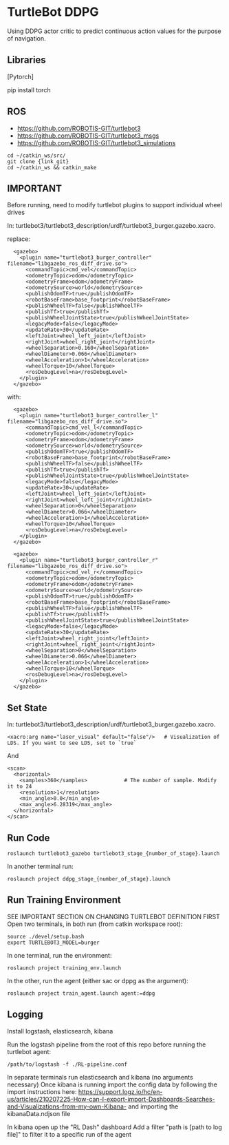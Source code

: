 


# TurtleBot DDPG

Using DDPG actor critic to predict continuous action values for the purpose of navigation.


## Libraries

[Pytorch]

pip install torch

## ROS 
- https://github.com/ROBOTIS-GIT/turtlebot3
- https://github.com/ROBOTIS-GIT/turtlebot3_msgs
- https://github.com/ROBOTIS-GIT/turtlebot3_simulations

```
cd ~/catkin_ws/src/
git clone {link_git}
cd ~/catkin_ws && catkin_make
```

## IMPORTANT

Before running, need to modify turtlebot plugins to support individual wheel drives

In: turtlebot3/turtlebot3_description/urdf/turtlebot3_burger.gazebo.xacro.

replace:

```
  <gazebo>
    <plugin name="turtlebot3_burger_controller" filename="libgazebo_ros_diff_drive.so">
      <commandTopic>cmd_vel</commandTopic>
      <odometryTopic>odom</odometryTopic>
      <odometryFrame>odom</odometryFrame>
      <odometrySource>world</odometrySource>
      <publishOdomTF>true</publishOdomTF>
      <robotBaseFrame>base_footprint</robotBaseFrame>
      <publishWheelTF>false</publishWheelTF>
      <publishTf>true</publishTf>
      <publishWheelJointState>true</publishWheelJointState>
      <legacyMode>false</legacyMode>
      <updateRate>30</updateRate>
      <leftJoint>wheel_left_joint</leftJoint>
      <rightJoint>wheel_right_joint</rightJoint>
      <wheelSeparation>0.160</wheelSeparation>
      <wheelDiameter>0.066</wheelDiameter>
      <wheelAcceleration>1</wheelAcceleration>
      <wheelTorque>10</wheelTorque>
      <rosDebugLevel>na</rosDebugLevel>
    </plugin>
  </gazebo>
```

with:

```
  <gazebo>
    <plugin name="turtlebot3_burger_controller_l" filename="libgazebo_ros_diff_drive.so">
      <commandTopic>cmd_vel_l</commandTopic>
      <odometryTopic>odom</odometryTopic>
      <odometryFrame>odom</odometryFrame>
      <odometrySource>world</odometrySource>
      <publishOdomTF>true</publishOdomTF>
      <robotBaseFrame>base_footprint</robotBaseFrame>
      <publishWheelTF>false</publishWheelTF>
      <publishTf>true</publishTf>
      <publishWheelJointState>true</publishWheelJointState>
      <legacyMode>false</legacyMode>
      <updateRate>30</updateRate>
      <leftJoint>wheel_left_joint</leftJoint>
      <rightJoint>wheel_left_joint</rightJoint>
      <wheelSeparation>0</wheelSeparation>
      <wheelDiameter>0.066</wheelDiameter>
      <wheelAcceleration>1</wheelAcceleration>
      <wheelTorque>10</wheelTorque>
      <rosDebugLevel>na</rosDebugLevel>
    </plugin>
  </gazebo>

  <gazebo>
    <plugin name="turtlebot3_burger_controller_r" filename="libgazebo_ros_diff_drive.so">
      <commandTopic>cmd_vel_r</commandTopic>
      <odometryTopic>odom</odometryTopic>
      <odometryFrame>odom</odometryFrame>
      <odometrySource>world</odometrySource>
      <publishOdomTF>true</publishOdomTF>
      <robotBaseFrame>base_footprint</robotBaseFrame>
      <publishWheelTF>false</publishWheelTF>
      <publishTf>true</publishTf>
      <publishWheelJointState>true</publishWheelJointState>
      <legacyMode>false</legacyMode>
      <updateRate>30</updateRate>
      <leftJoint>wheel_right_joint</leftJoint>
      <rightJoint>wheel_right_joint</rightJoint>
      <wheelSeparation>0</wheelSeparation>
      <wheelDiameter>0.066</wheelDiameter>
      <wheelAcceleration>1</wheelAcceleration>
      <wheelTorque>10</wheelTorque>
      <rosDebugLevel>na</rosDebugLevel>
    </plugin>
  </gazebo>
```


## Set State

In: turtlebot3/turtlebot3_description/urdf/turtlebot3_burger.gazebo.xacro.

```
<xacro:arg name="laser_visual" default="false"/>   # Visualization of LDS. If you want to see LDS, set to `true`
```
And
```
<scan>
  <horizontal>
    <samples>360</samples>            # The number of sample. Modify it to 24
    <resolution>1</resolution>
    <min_angle>0.0</min_angle>
    <max_angle>6.28319</max_angle>
  </horizontal>
</scan>
```

## Run Code

```
roslaunch turtlebot3_gazebo turtlebot3_stage_{number_of_stage}.launch
```
In another terminal run:
```
roslaunch project ddpg_stage_{number_of_stage}.launch
```

## Run Training Environment

SEE IMPORTANT SECTION ON CHANGING TURTLEBOT DEFINITION FIRST
Open two terminals, in both run (from catkin workspace root):
```
source ./devel/setup.bash
export TURTLEBOT3_MODEL=burger
```

In one terminal, run the environment:
```
roslaunch project training_env.launch
```
In the other, run the agent (either sac or dppg as the argument):
```
roslaunch project train_agent.launch agent:=ddpg
```


## Logging
Install logstash, elasticsearch, kibana

Run the logstash pipeline from the root of this repo before running the turtlebot agent:
```
/path/to/logstash -f ./RL-pipeline.conf
```
In separate terminals run elasticsearch and kibana (no arguments necessary)
Once kibana is running import the config data by following the import instructions here: https://support.logz.io/hc/en-us/articles/210207225-How-can-I-export-import-Dashboards-Searches-and-Visualizations-from-my-own-Kibana-
and importing the kibanaData.ndjson file

In kibana open up the "RL Dash" dashboard
Add a filter "path is [path to log file]" to filter it to a specific run of the agent





